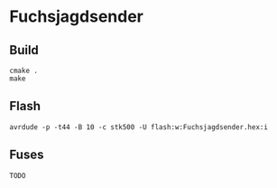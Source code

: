 # Fuchsjagdsender
## Build
```
cmake .
make
```

## Flash
```
avrdude -p -t44 -B 10 -c stk500 -U flash:w:Fuchsjagdsender.hex:i
```

## Fuses
```
TODO
```
